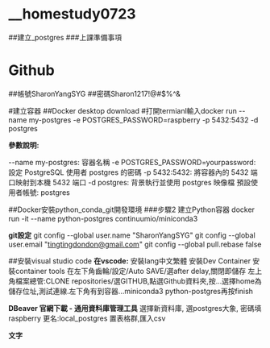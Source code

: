 # __homestudy0723
##建立_postgres
###上課準備事項

# Github
##帳號SharonYangSYG
##密碼Sharon1217!@#$%^&

#建立容器
##Docker desktop download
#打開termianl輸入docker run --name my-postgres -e POSTGRES_PASSWORD=raspberry -p 5432:5432 -d postgres


**參數說明:**

--name my-postgres: 容器名稱
-e POSTGRES_PASSWORD=yourpassword: 設定 PostgreSQL 使用者 postgres 的密碼
-p 5432:5432: 將容器內的 5432 端口映射到本機 5432 端口
-d postgres: 背景執行並使用 postgres 映像檔
預設使用者帳號: postgres

##Docker安裝python_conda_git開發環境
###步驟2 建立Python容器
docker run -it --name python-postgres continuumio/miniconda3

**git設定**
git config --global user.name "SharonYangSYG"
git config --global user.email "tingtingdondon@gmail.com"
git config --global pull.rebase false

##安裝visual studio code
**在vscode:**
安裝lang中文繁體
安裝Dev Container
安裝container tools
在左下角齒輪/設定/Auto SAVE/選after delay,關閉即儲存
左上角檔案總管:CLONE repositories/選GITHUB,點選Github資料夾,按...選擇home為儲存位址,測試連線.左下角有到容器...miniconda3 python-postgres再按finish

**DBeaver 官網下載 - 通用資料庫管理工具**
選擇新資料庫, 選postgres大象, 密碼填raspberry
更名:local_postgres
置表格群,匯入csv

**文字**